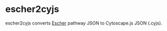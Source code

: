 # escher2cyjs

escher2cyjs converts [Escher](https://escher.github.io) pathway JSON to Cytoscape.js JSON (.cyjs).
